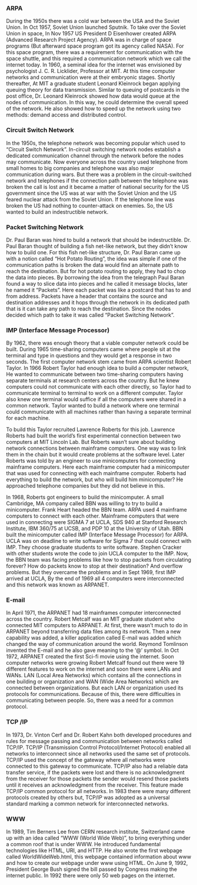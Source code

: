 ### ARPA
During the 1950s there was a cold war between the USA and the Soviet Union. In Oct 1957, Soviet Union launched Sputnik. To take over the Soviet Union in space, In Nov 1957 US President D Eisenhower created ARPA (Advanced Research Project Agency). ARPA was in charge of space programs (But afterward space program got its agency called NASA). For this space program, there was a requirement for communication with the space shuttle, and this required a communication network which we call the internet today. In 1960, a seminal idea for the internet was envisioned by psychologist   J. C. R. Licklider, Professor at MIT. At this time computer networks and communication were at their embryonic stages. Shortly thereafter, At MIT a graduate student Leonard Kleinrock began applying queuing theory for data transmission. Similar to queuing of postcards in the post office, Dr. Leonard Kleinrock showed how data would queue at the nodes of communication. In this way, he could determine the overall speed of the network. He also showed how to speed up the network using two methods: demand access and distributed control.
### Circuit Switch Network
In the 1950s, the telephone network was becoming popular which used to “Circuit Switch Network”. In-circuit switching network nodes establish a dedicated communication channel through the network before the nodes may communicate. Now everyone across the country used telephone from small homes to big companies and telephone was also major communication during wars. But there was a problem in the circuit-switched network and telephones if the connection path between the telephone was broken the call is lost and it became a matter of national security for the US government since the US was at war with the Soviet Union and the US feared nuclear attack from the Soviet Union. If the telephone line was broken the US had nothing to counter-attack on enemies. So, the US wanted to build an indestructible network. 
### Packet Switching Network
Dr. Paul Baran was hired to build a network that should be indestructible. Dr. Paul Baran thought of building a fish net-like network, but they didn’t know how to build one. For this fish net-like structure, Dr. Paul Baran came up with a notion called “Hot Potato Routing”, the idea was simple if one of the communication paths is broken the data would find an alternate path to reach the destination. But for hot potato routing to apply, they had to chop the data into pieces. By borrowing the idea from the telegraph Paul Baran found a way to slice data into pieces and he called it message blocks, later he named it “Packets”. Here each packet was like a postcard that has to and from address. Packets have a header that contains the source and destination addresses and it hops through the network in its dedicated path that is it can take any path to reach the destination. Since the nodes decided which path to take it was called “Packet Switching Network”.

### IMP (Interface Message Processor)
<P>By 1962, there was enough theory that a viable computer network could be built. During 1965 time-sharing computers came where people sit at the terminal and type in questions and they would get a response in two seconds. The first computer network stem came from ARPA scientist Robert Taylor. In 1966 Robert Taylor had enough idea to build a computer network, He wanted to communicate between two time-sharing computers having separate terminals at research centers across the country. But he knew computers could not communicate with each other directly, so Taylor had to communicate terminal to terminal to work on a different computer. Taylor also knew one terminal would suffice if all the computers were shared in a common network. Taylor wanted to build a network where one terminal could communicate with all machines rather than having a separate terminal for each machine.</P>
<P>To build this Taylor recruited Lawrence Roberts for this job. Lawrence Roberts had built the world’s first experimental connection between two computers at MIT Lincoln Lab. But Roberts wasn’t sure about building network connections between mainframe computers. One way was to link them in the chain but it would create problems at the software level. Later Roberts was told by an engineer to use minicomputers for connecting mainframe computers. Here each mainframe computer had a minicomputer that was used for connecting with each mainframe computer. Roberts had everything to build the network, but who will build him minicomputer? He approached telephone companies but they did not believe in this. </P>
  <P>In 1968, Roberts got engineers to build the minicomputer. A small Cambridge, MA company called BBN was willing to try to build a minicomputer. Frank Heart headed the BBN team. ARPA used 4 mainframe computers to connect with each other. Mainframe computers that were used in connecting were SIGMA 7 at UCLA, SDS 940 at Stanford Research Institute, IBM 360/75 at UCSB, and PDP 10 at the University of Utah. BBN built the minicomputer called IMP (Interface Message Processor) for ARPA. UCLA was on deadline to write software for Sigma 7 that could connect with IMP. They choose graduate students to write software. Stephen Cracker with other students wrote the code to join UCLA computer to the IMP. Now, the BBN team was facing problems like how to stop packets from circulating forever? How do packets know to stop at their destination? And overflow problems. But they overcame the problems and in Sept 1969, first IMP arrived at UCLA, By the end of 1969 all 4 computers were interconnected and this network was known as ARPANET.</P>
 <h3>E-mail</h3>
 <p>In April 1971, the ARPANET had 18 mainframes computer interconnected across the country. Robert Metcalf was an MIT graduate student who connected MIT computers to ARPANET. At first, there wasn’t much to do in ARPANET beyond transferring data files among its network. Then a new capability was added, a killer application called E-mail was added which changed the way of communication around the world. Reymond Tomlinson invented the E-mail and he also gave meaning to the ‘@’ symbol. In Oct 1972, ARPANET created the first Sci-fi movie using the internet. Soon computer networks were growing Robert Metcalf found out there were 19 different features to work on the internet and soon there were LANs and WANs. LAN (Local Area Networks) which contains all the connections in one building or organization and WAN (Wide Area Networks) which are connected between organizations. But each LAN or organization used its protocols for communications. Because of this, there were difficulties in communicating between people. So, there was a need for a common protocol.</p>
 <h3> TCP /IP</h3>
  In 1973, Dr. Vinton Cerf and Dr. Robert Kahn both developed procedures and rules for message passing and communication between networks called TCP/IP. TCP/IP (Transmission Control Protocol/Internet Protocol) enabled all networks to interconnect since all networks used the same set of protocols. TCP/IP used the concept of the gateway where all networks were connected to this gateway to communicate. TCP/IP also had a reliable data transfer service, if the packets were lost and there is no acknowledgment from the receiver for those packets the sender would resend those packets until it receives an acknowledgment from the receiver. This feature made TCP/IP common protocol for all networks. In 1983 there were many different protocols created by others but, TCP/IP was adopted as a universal standard marking a common network for interconnected networks.
  <h3> WWW </h3>
   In 1989, Tim Berners Lee from CERN research institute, Switzerland came up with an idea called “WWW (World Wide Web)”, to bring everything under a common roof that is under WWW. He introduced fundamental technologies like HTML, URI, and HTTP. He also wrote the first webpage called WorldWideWeb.html, this webpage contained information about www and how to create our webpage under www using HTML. On June 9, 1992, President George Bush signed the bill passed by Congress making the internet public. In 1992 there were only 50 web pages on the internet.
